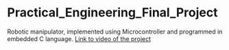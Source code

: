 # Practical_Engineering_Final_Project
Robotic manipulator, implemented using Microcontroller and programmed in embedded C language.
[Link to video of the project](https://www.youtube.com/watch?v=OgmAfGSuh40)
